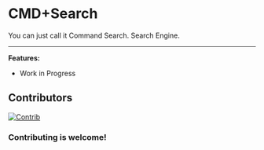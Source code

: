 # CMD+Search
You can just call it Command Search. Search Engine.
***
**Features:**  
- Work in Progress

## Contributors
[![Contrib](https://contrib.rocks/image?repo=Command-Enterprises/CMD-Search)](https://github.com/Command-Enterprises/CMD-Search/graphs/contributors)

### Contributing is welcome!
